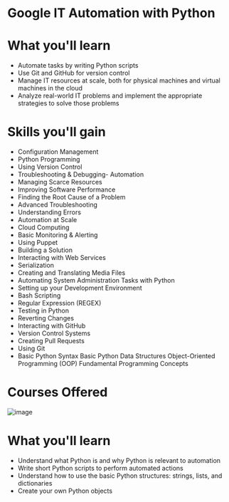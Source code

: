 # Google IT Automation with Python
# What you'll learn
- Automate tasks by writing Python scripts
- Use Git and GitHub for version control
- Manage IT resources at scale, both for physical machines and virtual machines in the cloud 
- Analyze real-world IT problems and implement the appropriate strategies to solve those problems


# Skills you'll gain
- Configuration Management
- Python Programming
- Using Version Control
- Troubleshooting & Debugging- Automation
- Managing Scarce Resources
- Improving Software Performance
- Finding the Root Cause of a Problem
- Advanced Troubleshooting
- Understanding Errors
- Automation at Scale
- Cloud Computing
- Basic Monitoring & Alerting
- Using Puppet
- Building a Solution
- Interacting with Web Services
- Serialization
- Creating and Translating Media Files
- Automating System Administration Tasks with Python
- Setting up your Development Environment
- Bash Scripting
- Regular Expression (REGEX)
- Testing in Python
- Reverting Changes
- Interacting with GitHub
- Version Control Systems
- Creating Pull Requests
- Using Git
- Basic Python Syntax
Basic Python Data Structures
Object-Oriented Programming (OOP)
Fundamental Programming Concepts
# Courses Offered 
![image](https://github.com/user-attachments/assets/b8175f87-8693-4da9-8e44-3b70a6486fa7)
# What you'll learn
- Understand what Python is and why Python is relevant to automation
- Write short Python scripts to perform automated actions
- Understand how to use the basic Python structures: strings, lists, and dictionaries
- Create your own Python objects
